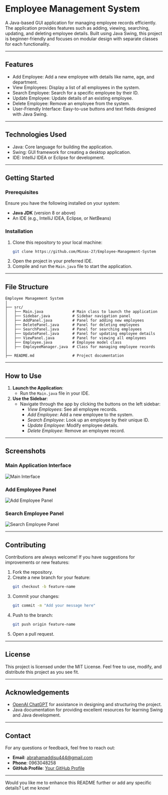 # Employee Management System

A Java-based GUI application for managing employee records efficiently. The application provides features such as adding, viewing, searching, updating, and deleting employee details. Built using Java Swing, this project is beginner-friendly and focuses on modular design with separate classes for each functionality.

---

## Features
- Add Employee: Add a new employee with details like name, age, and department.
- View Employees: Display a list of all employees in the system.
- Search Employee: Search for a specific employee by their ID.
- Update Employee: Update details of an existing employee.
- Delete Employee: Remove an employee from the system.
- User-Friendly Interface: Easy-to-use buttons and text fields designed with Java Swing.

---

## Technologies Used
- Java: Core language for building the application.
- Swing: GUI framework for creating a desktop application.
- IDE: IntelliJ IDEA or Eclipse for development.

---

## Getting Started

### Prerequisites
Ensure you have the following installed on your system:
- **Java JDK** (version 8 or above)
- An IDE (e.g., IntelliJ IDEA, Eclipse, or NetBeans)

### **Installation**
1. Clone this repository to your local machine:
   ```bash
   git clone https://github.com/Minas-27/Employee-Management-System
   ```
2. Open the project in your preferred IDE.
3. Compile and run the `Main.java` file to start the application.

---

## File Structure
```plaintext
Employee Management System
│
├── src/
│   ├── Main.java             # Main class to launch the application
│   ├── Sidebar.java          # Sidebar navigation panel
│   ├── AddPanel.java         # Panel for adding new employees
│   ├── DeletePanel.java      # Panel for deleting employees
│   ├── SearchPanel.java      # Panel for searching employees
│   ├── UpdatePanel.java      # Panel for updating employee details
│   ├── ViewPanel.java        # Panel for viewing all employees
│   ├── Employee.java         # Employee model class
│   ├── EmployeeManager.java  # Class for managing employee records
│
├── README.md                 # Project documentation
```

---

## How to Use
1. **Launch the Application**:
   - Run the `Main.java` file in your IDE.
2. **Use the Sidebar**:
   - Navigate through the app by clicking the buttons on the left sidebar:
     - *View Employees*: See all employee records.
     - *Add Employee*: Add a new employee to the system.
     - *Search Employee*: Look up an employee by their unique ID.
     - *Update Employee*: Modify employee details.
     - *Delete Employee*: Remove an employee record.

---

## **Screenshots**

### **Main Application Interface**
![Main Interface](https://via.placeholder.com/800x400?text=Main+Application+Interface)

### **Add Employee Panel**
![Add Employee Panel](https://via.placeholder.com/800x400?text=Add+Employee+Panel)

### **Search Employee Panel**
![Search Employee Panel](https://via.placeholder.com/800x400?text=Search+Employee+Panel)

---

## **Contributing**
Contributions are always welcome! If you have suggestions for improvements or new features:
1. Fork the repository.
2. Create a new branch for your feature:
   ```bash
   git checkout -b feature-name
   ```
3. Commit your changes:
   ```bash
   git commit -m "Add your message here"
   ```
4. Push to the branch:
   ```bash
   git push origin feature-name
   ```
5. Open a pull request.

---

## **License**
This project is licensed under the MIT License. Feel free to use, modify, and distribute this project as you see fit.

---

## **Acknowledgements**
- [OpenAI ChatGPT](https://openai.com/chatgpt) for assistance in designing and structuring the project.
- Java documentation for providing excellent resources for learning Swing and Java development.

---

## **Contact**
For any questions or feedback, feel free to reach out:
- **Email**: abrahamaddisu444@gmail.com  
- **Phone**: 0963048258  
- **GitHub Profile**: [Your GitHub Profile](https://github.com/yourusername)

---

Would you like me to enhance this README further or add any specific details? Let me know!
